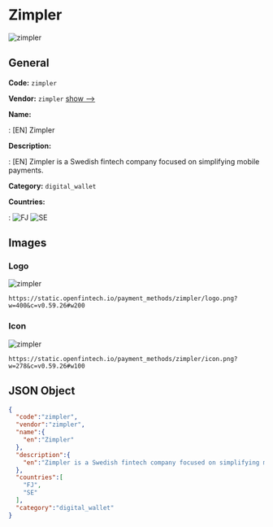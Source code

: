 
# Zimpler 
![zimpler](https://static.openfintech.io/payment_methods/zimpler/logo.png?w=400&c=v0.59.26#w200)  

## General 
**Code:** `zimpler` 
 
**Vendor:** `zimpler` [show -->](/vendors/zimpler/) 
 
**Name:** 
 
:	[EN] Zimpler 
 
**Description:** 
 
: [EN] Zimpler is a Swedish fintech company focused on simplifying mobile payments. 
 
**Category:** `digital_wallet` 
 
**Countries:** 
 
:	![FJ](https://cdnjs.cloudflare.com/ajax/libs/flag-icon-css/3.3.0/flags/4x3/fj.svg#w24) 	![SE](https://cdnjs.cloudflare.com/ajax/libs/flag-icon-css/3.3.0/flags/4x3/se.svg#w24)  

## Images 

### Logo 
![zimpler](https://static.openfintech.io/payment_methods/zimpler/logo.png?w=400&c=v0.59.26#w200)  

```
https://static.openfintech.io/payment_methods/zimpler/logo.png?w=400&c=v0.59.26#w200
```  

### Icon 
![zimpler](https://static.openfintech.io/payment_methods/zimpler/icon.png?w=278&c=v0.59.26#w100)  

```
https://static.openfintech.io/payment_methods/zimpler/icon.png?w=278&c=v0.59.26#w100
```  

## JSON Object 

```json
{
  "code":"zimpler",
  "vendor":"zimpler",
  "name":{
    "en":"Zimpler"
  },
  "description":{
    "en":"Zimpler is a Swedish fintech company focused on simplifying mobile payments."
  },
  "countries":[
    "FJ",
    "SE"
  ],
  "category":"digital_wallet"
}
```  
